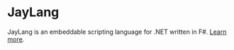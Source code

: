 # JayLang
JayLang is an embeddable scripting language for .NET written in F#. [Learn more](https://jaylang.github.io/).
